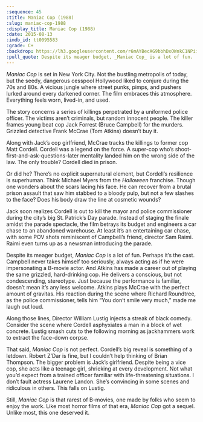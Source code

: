 ```yaml
---
:sequence: 45
:title: Maniac Cop (1988)
:slug: maniac-cop-1988
:display_title: Maniac Cop (1988)
:date: 2015-08-13
:imdb_id: tt0095583
:grade: C+
:backdrop: https://lh3.googleusercontent.com/r6mAYBecAG9bbhDxOWnkC1NPii0VYhG97oHLPTLJogU=w1000-rj
:pull_quote: Despite its meager budget, _Maniac Cop_ is a lot of fun.
---
```


_Maniac Cop_ is set in New York City. Not the bustling metropolis of today, but the seedy, dangerous cesspool Hollywood liked to conjure during the 70s and 80s. A vicious jungle where street punks, pimps, and pushers lurked around every darkened corner. The film embraces this atmosphere. Everything feels worn, lived-in, and used.

The story concerns a series of killings perpetrated by a uniformed police officer. The victims aren’t criminals, but random innocent people. The killer frames young beat cop Jack Forrest (Bruce Campbell) for the murders. Grizzled detective Frank McCrae (Tom Atkins) doesn’t buy it.

Along with Jack’s cop girlfriend, McCrae tracks the killings to former cop Matt Cordell. Cordell was a legend on the force.  A super-cop who’s shoot-first-and-ask-questions-later mentality landed him on the wrong side of the law. The only trouble? Cordell died in prison.

Or did he? There’s no explicit supernatural element, but Cordell’s resilience is superhuman. Think Michael Myers from the _Halloween_ franchise. Though one wonders about the scars lacing his face. He can recover from a brutal prison assault that saw him stabbed to a bloody pulp, but not a few slashes to the face? Does his body draw the line at cosmetic wounds?

Jack soon realizes Cordell is out to kill the mayor and police commissioner during the city’s big St. Patrick’s Day parade. Instead of staging the finale amidst the parade spectacle, the film betrays its budget and engineers a car chase to an abandoned warehouse. At least it’s an entertaining car chase, with some POV shots reminiscent of Campbell’s friend, director Sam Raimi. Raimi even turns up as a newsman introducing the parade.

Despite its meager budget, _Maniac Cop_ is a lot of fun. Perhaps it’s the cast. Campbell never takes himself too seriously, always acting as if he were impersonating a B-movie actor. And Atkins has made a career out of playing the same grizzled, hard-drinking cop. He delivers a conscious, but not condescending, stereotype. Just because the performance is familiar, doesn’t mean it’s any less welcome. Atkins plays McCrae with the perfect amount of gravitas.  His reaction during the scene where Richard Roundtree, as the police commissioner, tells him “You don’t smile very much,” made me laugh out loud.

Along those lines, Director William Lustig injects a streak of black comedy. Consider the scene where Cordell asphyxiates a man in a block of wet concrete. Lustig smash cuts to the following morning as jackhammers work to extract the face-down corpse.

That said, _Maniac Cop_ is not perfect. Cordell’s big reveal is something of a letdown. Robert Z’Dar is fine, but I couldn’t help thinking of Brian Thompson. The bigger problem is Jack’s girlfriend. Despite being a vice cop, she acts like a teenage girl, shrieking at every development. Not what you’d expect from a trained officer familiar with life-threatening situations. I don’t fault actress Laurene Landon. She’s convincing in some scenes and ridiculous in others. This falls on Lustig.

Still, _Maniac Cop_ is that rarest of B-movies, one made by folks who seem to enjoy the work. Like most horror films of that era, _Maniac Cop_ got a sequel. Unlike most, this one deserved it.